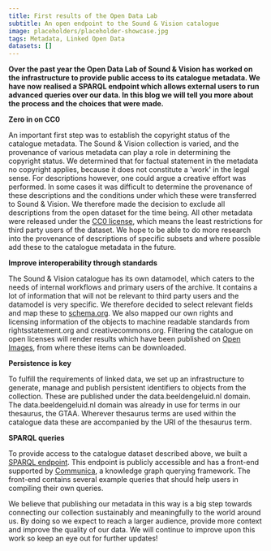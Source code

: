 ```yaml
---
title: First results of the Open Data Lab
subtitle: An open endpoint to the Sound & Vision catalogue
image: placeholders/placeholder-showcase.jpg
tags: Metadata, Linked Open Data
datasets: []
---
```


**Over the past year the Open Data Lab of Sound & Vision has worked on the infrastructure to provide public access to its catalogue metadata. We have now realised a SPARQL endpoint which allows external users to run advanced queries over our data. In this blog we will tell you more about the process and the choices that were made.**

**Zero in on CC0**

An important first step was to establish the copyright status of the catalogue metadata. The Sound & Vision collection is varied, and the provenance of various metadata can play a role in determining the copyright status. We determined that for factual statement in the metadata no copyright applies, because it does not constitute a 'work' in the legal sense. For descriptions however, one could argue a creative effort was performed. In some cases it was difficult to determine the provenance of these descriptions and the conditions under which these were transferred to Sound & Vision. We therefore made the decision to exclude all descriptions from the open dataset for the time being. All other metadata were released under the [CC0 license](https://creativecommons.org/choose/zero/?lang=en 'CC0 license'), which means the least restrictions for third party users of the dataset. We hope to be able to do more research into the provenance of descriptions of specific subsets and where possible add these to the catalogue metadata in the future.

**Improve interoperability through standards**

The Sound & Vision catalogue has its own datamodel, which caters to the needs of internal workflows and primary users of the archive. It contains a lot of information that will not be relevant to third party users and the datamodel is very specific. We therefore decided to select relevant fields and map these to [schema.org](https://schema.org/ 'Schema.org'). We also mapped our own rights and licensing information of the objects to machine readable standards from rightsstatement.org and creativecommons.org. Filtering the catalogue on open licenses will render results which have been published on [Open Images](https://openimages.eu/ 'Open Images'), from where these items can be downloaded.

**Persistence is key**

To fulfill the requirements of linked data, we set up an infrastructure to generate, manage and publish persistent identifiers to objects from the collection. These are published under the data.beeldengeluid.nl domain. The data.beeldengeluid.nl domain was already in use for terms in our thesaurus, the GTAA. Wherever thesaurus terms are used within the catalogue data these are accompanied by the URI of the thesaurus term.

**SPARQL queries**

To provide access to the catalogue dataset described above, we built a [SPARQL endpoint](https://cat.apis.beeldengeluid.nl/sparql). This endpoint is publicly accessible and has a front-end supported by [Communica](https://comunica.dev/ 'Communica'), a knowledge graph querying framework. The front-end contains several example queries that should help users in compiling their own queries.

We believe that publishing our metadata in this way is a big step towards connecting our collection sustainably and meaningfully to the world around us. By doing so we expect to reach a larger audience, provide more context and improve the quality of our data. We will continue to improve upon this work so keep an eye out for further updates!
